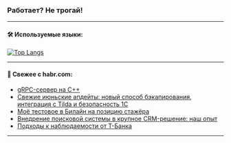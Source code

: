### Работает? Не трогай!

---
<!--
#### 🛠️ Technical stack:

![Java](https://img.shields.io/badge/Java-informational?logo=Oracle&style=flat&logoColor=white&color=FF4500)
![Kotlin](https://img.shields.io/badge/Kotlin-informational?logo=Kotlin&style=flat&logoColor=white&color=774D97)
![TS](https://img.shields.io/badge/TypeScript-informational?logo=typeScript&style=flat&logoColor=black&color=017acc)
![Python](https://img.shields.io/badge/Python-informational?logo=Python&style=flat&logoColor=black&color=ffdd54) <br>
![Spring](https://img.shields.io/badge/Spring-informational?logo=Spring&style=flat&logoColor=white&color=6DB33F) 
![SpringBoot](https://img.shields.io/badge/SpringBoot-informational?logo=SpringBoot&style=flat&logoColor=white&color=6DB33F)
![Nest](https://img.shields.io/badge/NestJS-informational?logo=NestJS&style=flat&logoColor=white&color=E0234E) 
![NodeJS](https://img.shields.io/badge/NodeJS-informational?logo=node.js&style=flat&logoColor=white&color=70A760)<br>
![PostgreSQL](https://img.shields.io/badge/PostgreSQL-informational?logo=PostgreSQL&style=flat&logoColor=white&color=DAA520)
![MongoDB](https://img.shields.io/badge/MongoDB-informational?logo=MongoDB&style=flat&logoColor=white&color=870000)
![Apache](https://img.shields.io/badge/Apache-informational?logo=apache&style=flat&logoColor=white&color=f74e28)

___ 
-->

#### 🛠️ Используемые языки:

[![Top Langs](https://github-readme-stats-u2qms2cxw-advtsettinggmailcoms-projects.vercel.app/api/top-langs/?username=zloylis&langs_count=10&hide_title=true&title_color=e6edf3&size_weight=0.5&count_weight=0.5&layout=compact&hide_progress=true&hide_border=true&theme=dracula)](https://github.com/zloylis)

<!---


####  :octocat:&nbsp;&nbsp; Статистика:

![GitHub stats](https://github-readme-stats-u2qms2cxw-advtsettinggmailcoms-projects.vercel.app/api?username=zloylis&show_icons=true&hide_border=true&theme=dracula&title_color=e6edf3&include_all_commits=true&count_private=true&hide_rank=false&hide_title=true&rank_icon=github)
-->
---

#### 💬 Свежее с habr.com:

<!-- BLOG-POST-LIST:START -->
- [gRPC-сервер на C++](https://habr.com/ru/articles/828126/?utm_source=habrahabr&utm_medium=rss&utm_campaign=828126)
- [Свежие июньские апдейты: новый способ бэкапирования, интеграция с Tilda и безопасность 1С](https://habr.com/ru/companies/selectel/articles/824340/?utm_source=habrahabr&utm_medium=rss&utm_campaign=824340)
- [Моё тестовое в Билайн на позицию стажёра](https://habr.com/ru/articles/828110/?utm_source=habrahabr&utm_medium=rss&utm_campaign=828110)
- [Внедрение поисковой системы в крупное CRM-решение: наш опыт](https://habr.com/ru/articles/828104/?utm_source=habrahabr&utm_medium=rss&utm_campaign=828104)
- [Подходы к наблюдаемости от Т-Банка](https://habr.com/ru/companies/tbank/articles/827470/?utm_source=habrahabr&utm_medium=rss&utm_campaign=827470)
<!-- BLOG-POST-LIST:END -->

---

